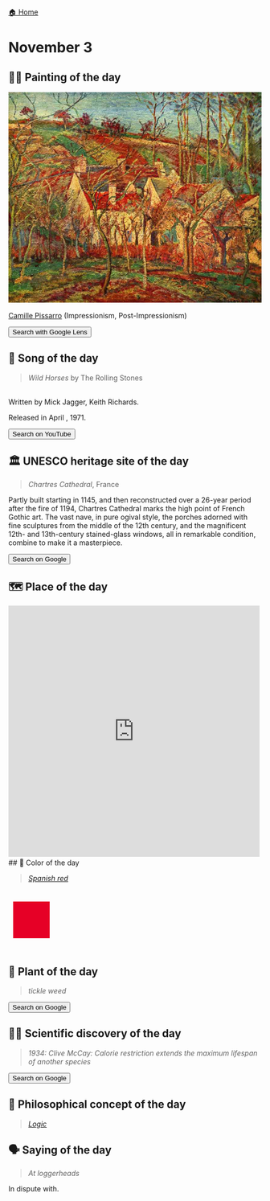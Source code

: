 
[🏠 Home](../../index.md)

# November 3

## 🧑‍🎨 Painting of the day

<img width="600" src="../img/Camille_Pissarro_2.jpg">

[Camille Pissarro](https://en.wikipedia.org/wiki/Camille_Pissarro) (Impressionism, Post-Impressionism)

<button class="btn btn-success"
onclick=" window.open('https://lens.google.com/uploadbyurl?url=https://iretes.github.io/one-a-day/data/img/Camille_Pissarro_2.jpg','_blank')">
Search with Google Lens
</button>

## 🎼 Song of the day

> *Wild Horses*
by The Rolling Stones

<br />Written by Mick Jagger, Keith Richards.

Released in April , 1971.

<button class="btn btn-success"
onclick=" window.open('http://www.youtube.com/search?q=Wild Horses by The Rolling Stones','_blank')">
Search on YouTube
</button>

## 🏛️ UNESCO heritage site of the day

> *Chartres Cathedral*, France

<p>Partly built starting in 1145, and then reconstructed over a 26-year period after the fire of 1194, Chartres Cathedral marks the high point of French Gothic art. The vast nave, in pure ogival style, the porches adorned with fine sculptures from the middle of the 12th century, and the magnificent 12th- and 13th-century stained-glass windows, all in remarkable condition, combine to make it a masterpiece.</p>

<button class="btn btn-success"
onclick=" window.open('http://www.google.com/search?q=Chartres Cathedral','_blank')">
Search on Google
</button>

## 🗺️ Place of the day

<iframe
src="https://www.mapcrunch.com"
name="mapcrunch"
width="500"
height="500"
allowTransparency="true"
scrolling="no"
frameborder="0"
>
</iframe>
## 🎨 Color of the day

> *[Spanish red](https://en.wikipedia.org/wiki/Shades_of_red#Spanish_red)*

<div style="color:#E60026; font-size: 100px;">&#9632;</div>

## 🌿 Plant of the day

> *tickle weed*

<button class="btn btn-success"
onclick=" window.open('http://www.google.com/search?q=tickle weed','_blank')">
Search on Google
</button>

## 🧑‍🔬 Scientific discovery of the day

> *1934: Clive McCay: Calorie restriction extends the maximum lifespan of another species*

<button class="btn btn-success"
onclick=" window.open('http://www.google.com/search?q=1934: Clive McCay: Calorie restriction extends the maximum lifespan of another species','_blank')">
Search on Google
</button>

## 💭 Philosophical concept of the day

> *[Logic](https://en.wikipedia.org/wiki/Logic)*

## 🗣️ Saying of the day

> *At loggerheads*

In dispute with.
